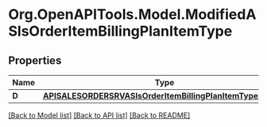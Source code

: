 # Org.OpenAPITools.Model.ModifiedASlsOrderItemBillingPlanItemType

## Properties

Name | Type | Description | Notes
------------ | ------------- | ------------- | -------------
**D** | [**APISALESORDERSRVASlsOrderItemBillingPlanItemTypeUpdate**](APISALESORDERSRVASlsOrderItemBillingPlanItemTypeUpdate.md) |  | [optional] 

[[Back to Model list]](../README.md#documentation-for-models) [[Back to API list]](../README.md#documentation-for-api-endpoints) [[Back to README]](../README.md)

